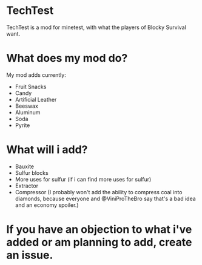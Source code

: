 # TechTest
TechTest is a mod for minetest, with what the players of Blocky Survival want.
# What does my mod do?

My mod adds currently:

- Fruit Snacks
- Candy
- Artificial Leather
- Beeswax
- Aluminum
- Soda
- Pyrite

# What will i add?

- Bauxite
- Sulfur blocks
- More uses for sulfur (if i can find more uses for sulfur)
- Extractor
- Compressor (I probably won't add the ability to compress coal into diamonds, because everyone and @ViniProTheBro say that's a bad idea and an economy spoiler.)

# If you have an objection to what i've added or am planning to add, create an issue.
